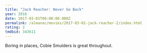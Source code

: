 ```yaml
---
title: "Jack Reacher: Never Go Back"
year: 2016
date: 2017-03-01T00:00:00.000Z
permalink: /almanac/movies/2017-03-01-jack-reacher-2/index.html
rating: 2
tmdbid: 343611
---
```


Boring in places, Cobie Smulders is great throughout.